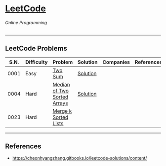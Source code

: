 # [LeetCode](https://leetcode.com/)
###### Online Programming

----

## LeetCode Problems
| S.N. | Difficulty | Problem |Solution| Companies | References |
|-----------|-----------|-----------|------------|-----------|-----------|
| 0001 | Easy | [Two Sum](https://leetcode.com/problems/two-sum) |[Solution](https://github.com/AtulDwivedi/coding-practice/blob/main/src/com/atuldwivedi/codingpractice/leetcode/p0001/TwoSum.java)|||
| 0004 | Hard | [Median of Two Sorted Arrays](https://leetcode.com/problems/median-of-two-sorted-arrays/) |[Solution](https://github.com/AtulDwivedi/coding-practice/blob/main/src/com/atuldwivedi/codingpractice/leetcode/p0004/MedianOfTwoSortedArrays.java)|||
| 0023 | Hard | [Merge k Sorted Lists](https://leetcode.com/problems/merge-k-sorted-lists/) ||||

----

## References
- https://cheonhyangzhang.gitbooks.io/leetcode-solutions/content/
